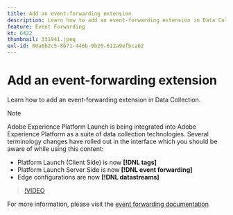```yaml
---
title: Add an event-forwarding extension
description: Learn how to add an event-forwarding extension in Data Collection.
feature: Event Forwarding
kt: 6422
thumbnail: 331941.jpeg
exl-id: 00a0b2c5-8b71-446b-9b20-612a9efbca62
---
```

# Add an event-forwarding extension

Learn how to add an event-forwarding extension in Data Collection.

>[!NOTE]
>
>Adobe Experience Platform Launch is being integrated into Adobe Experience Platform as a suite of data collection technologies. Several terminology changes have rolled out in the interface which you should be aware of while using this content:
>
> * Platform Launch (Client Side) is now **[!DNL tags]** 
> * Platform Launch Server Side is now **[!DNL event forwarding]** 
> * Edge configurations are now **[!DNL datastreams]**

>[!VIDEO](https://video.tv.adobe.com/v/331941?quality=12&learn=on)

For more information, please visit the [event forwarding documentation](https://experienceleague.adobe.com/docs/experience-platform/tags/event-forwarding/overview.html)
